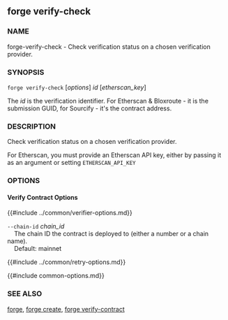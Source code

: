 ## forge verify-check

### NAME

forge-verify-check - Check verification status on a chosen verification provider.

### SYNOPSIS

``forge verify-check`` [*options*] *id* [*etherscan_key*]

The *id* is the verification identifier. For Etherscan & Bloxroute - it is the submission GUID, for Sourcify - it's the contract address.

### DESCRIPTION

Check verification status on a chosen verification provider.

For Etherscan, you must provide an Etherscan API key, either by passing it as an argument or setting `ETHERSCAN_API_KEY`

### OPTIONS

#### Verify Contract Options

{{#include ../common/verifier-options.md}}

`--chain-id` *chain_id*  
&nbsp;&nbsp;&nbsp;&nbsp;The chain ID the contract is deployed to (either a number or a chain name).  
&nbsp;&nbsp;&nbsp;&nbsp;Default: mainnet

{{#include ../common/retry-options.md}}

{{#include common-options.md}}

### SEE ALSO

[forge](./forge.md), [forge create](./forge-create.md), [forge verify-contract](./forge-verify-contract.md)
